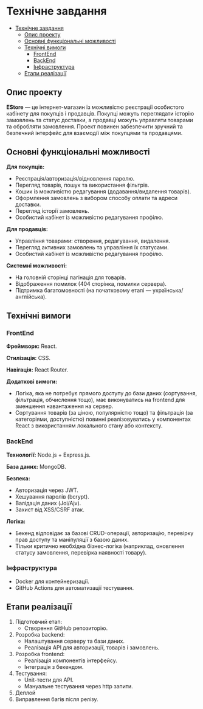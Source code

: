 # Технічне завдання

- [Технічне завдання](#технічне-завдання)
  - [Опис проекту](#опис-проекту)
  - [Основні функціональні можливості](#основні-функціональні-можливості)
  - [Технічні вимоги](#технічні-вимоги)
    - [FrontEnd](#frontend)
    - [BackEnd](#backend)
    - [Інфраструктура](#інфраструктура)
  - [Етапи реалізації](#етапи-реалізації)

## Опис проекту

**EStore** — це інтернет-магазин із можливістю реєстрації особистого кабінету для покупців і продавців. Покупці можуть переглядати історію замовлень та статус доставки, а продавці можуть управляти товарами та обробляти замовлення. Проект повинен забезпечити зручний та безпечний інтерфейс для взаємодії між покупцями та продавцями.

## Основні функціональні можливості

**Для покупців:**

- Реєстрація/авторизація/відновлення паролю.
- Перегляд товарів, пошук та використання фільтрів.
- Кошик із можливістю редагування (додавання/видалення товарів).
- Оформлення замовлень з вибором способу оплати та адреси доставки.
- Перегляд історії замовлень.
- Особистий кабінет із можливістю редагування профілю.

**Для продавців:**

- Управління товарами: створення, редагування, видалення.
- Перегляд активних замовлень та управління їх статусами.
- Особистий кабінет із можливістю редагування профілю.

**Системні можливості:**

- На головній сторінці пагінація для товарів.
- Відображення помилок (404 сторінка, помилки сервера).
- Підтримка багатомовності (на початковому етапі — українська/англійська).

## Технічні вимоги

### FrontEnd

**Фреймворк:** React.

**Стилізація:** CSS.

**Навігація:** React Router.

**Додаткові вимоги:**

- Логіка, яка не потребує прямого доступу до бази даних (сортування, фільтрація, обчислення тощо), має виконуватись на frontend для зменшення навантаження на сервер.
- Сортування товарів (за ціною, популярністю тощо) та фільтрація (за категоріями, доступністю) повинні реалізовуватись у компонентах React з використанням локального стану або контексту.

### BackEnd

**Технології:** Node.js + Express.js.

**База даних:** MongoDB.

**Безпека:**

- Авторизація через JWT.
- Хешування паролів (bcrypt).
- Валідація даних (Joi/Ajv).
- Захист від XSS/CSRF атак.

**Логіка:**

- Бекенд відповідає за базові CRUD-операції, авторизацію, перевірку прав доступу та маніпуляції з базою даних.
- Тільки критично необхідна бізнес-логіка (наприклад, оновлення статусу замовлення, перевірка наявності товару).

### Інфраструктура

- Docker для контейнеризації.
- GitHub Actions для автоматизації тестування.

## Етапи реалізації

1. Підготовчий етап:
   - Створення GitHub репозиторію.
2. Розробка backend:
   - Налаштування серверу та бази даних.
   - Реалізація API для авторизації, товарів і замовлень.
3. Розробка frontend:
   - Реалізація компонентів інтерфейсу.
   - Інтеграція з бекендом.
4. Тестування:
   - Unit-тести для API.
   - Мануальне тестування через http запити.
5. Деплой
6. Виправлення багів після релізу.

